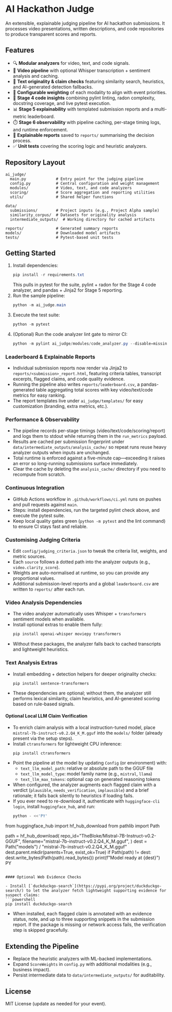 # AI Hackathon Judge

An extensible, explainable judging pipeline for AI hackathon submissions. It processes video presentations, written descriptions, and code repositories to produce transparent scores and reports.

## Features

- 🔍 **Modular analyzers** for video, text, and code signals.
- 🎥 **Video pipeline** with optional Whisper transcription + sentiment analysis and caching.
- 📝 **Text originality & claim checks** featuring similarity search, heuristics, and AI-generated detection fallbacks.
- 🧮 **Configurable weighting** of each modality to align with event priorities.
- 🧪 **Stage 4 code insights** combining pylint linting, radon complexity, docstring coverage, and live pytest execution.
- 📊 **Stage 5 explainability** with templated submission reports and a multi-metric leaderboard.
- ⏱️ **Stage 6 observability** with pipeline caching, per-stage timing logs, and runtime enforcement.
- 📝 **Explainable reports** saved to `reports/` summarising the decision process.
- ✅ **Unit tests** covering the scoring logic and heuristic analyzers.

## Repository Layout

```
ai_judge/
  main.py             # Entry point for the judging pipeline
  config.py           # Central configuration and weight management
  modules/            # Video, text, and code analyzers
  scoring/            # Score aggregation and reporting utilities
  utils/              # Shared helper functions

data/
  submissions/        # Project inputs (e.g., Project Alpha sample)
  similarity_corpus/  # Datasets for originality analysis
  intermediate_outputs/  # Working directory for cached artifacts

reports/              # Generated summary reports
models/               # Downloaded model artifacts
tests/                # Pytest-based unit tests
```

## Getting Started

1. Install dependencies:
   ```powershell
   pip install -r requirements.txt
   ```
   This pulls in pytest for the suite, pylint + radon for the Stage 4 code analyzer, and pandas + Jinja2 for Stage 5 reporting.
2. Run the sample pipeline:
   ```powershell
   python -m ai_judge.main
   ```
3. Execute the test suite:
   ```powershell
   python -m pytest
   ```
4. (Optional) Run the code analyzer lint gate to mirror CI:
   ```powershell
   python -m pylint ai_judge/modules/code_analyzer.py --disable=missing-module-docstring,missing-function-docstring,too-many-locals,too-few-public-methods
   ```

### Leaderboard & Explainable Reports

- Individual submission reports now render via Jinja2 to `reports/<submission>_report.html`, featuring criteria tables, transcript excerpts, flagged claims, and code quality evidence.
- Running the pipeline also writes `reports/leaderboard.csv`, a pandas-generated table aggregating total scores with key video/text/code metrics for easy ranking.
- The report templates live under `ai_judge/templates/` for easy customization (branding, extra metrics, etc.).

### Performance & Observability

- The pipeline records per-stage timings (video/text/code/scoring/report) and logs them to stdout while returning them in the `run_metrics` payload.
- Results are cached per submission fingerprint under `data/intermediate_outputs/analysis_cache/` so repeat runs reuse heavy analyzer outputs when inputs are unchanged.
- Total runtime is enforced against a five-minute cap—exceeding it raises an error so long-running submissions surface immediately.
- Clear the cache by deleting the `analysis_cache/` directory if you need to recompute from scratch.

### Continuous Integration

- GitHub Actions workflow in `.github/workflows/ci.yml` runs on pushes and pull requests against `main`.
- Steps: install dependencies, run the targeted pylint check above, and execute the pytest suite.
- Keep local quality gates green (`python -m pytest` and the lint command) to ensure CI stays fast and reliable.

### Customising Judging Criteria

- Edit `config/judging_criteria.json` to tweak the criteria list, weights, and metric sources.
- Each `source` follows a dotted path into the analyzer outputs (e.g., `video.clarity_score`).
- Weights are auto-normalised at runtime, so you can provide any proportional values.
- Additional submission-level reports and a global `leaderboard.csv` are written to `reports/` after each run.

### Video Analysis Dependencies

- The video analyzer automatically uses Whisper + `transformers` sentiment models when available.
- Install optional extras to enable them fully:
   ```powershell
   pip install openai-whisper moviepy transformers
   ```
- Without these packages, the analyzer falls back to cached transcripts and lightweight heuristics.

### Text Analysis Extras

- Install embedding + detection helpers for deeper originality checks:
   ```powershell
   pip install sentence-transformers
   ```
- These dependencies are optional; without them, the analyzer still performs lexical similarity, claim heuristics, and AI-generated scoring based on rule-based signals.

#### Optional Local LLM Claim Verification

- To enrich claim analysis with a local instruction-tuned model, place `mistral-7b-instruct-v0.2.Q4_K_M.gguf` into the `models/` folder (already present via the setup steps).
- Install `ctransformers` for lightweight CPU inference:
   ```powershell
   pip install ctransformers
   ```
- Point the pipeline at the model by updating `Config` (or environment) with:
   - `text_llm_model_path`: relative or absolute path to the GGUF file
   - `text_llm_model_type`: model family name (e.g., `mistral`, `llama`)
   - `text_llm_max_tokens`: optional cap on generated reasoning tokens
- When configured, the analyzer augments each flagged claim with a verdict (`plausible`, `needs_verification`, `implausible`) and a brief rationale; it falls back silently to heuristics if loading fails.
- If you ever need to re-download it, authenticate with `huggingface-cli login`, install `huggingface_hub`, and run:
   ```powershell
   python - <<'PY'
from huggingface_hub import hf_hub_download
from pathlib import Path

path = hf_hub_download(
    repo_id="TheBloke/Mistral-7B-Instruct-v0.2-GGUF",
    filename="mistral-7b-instruct-v0.2.Q4_K_M.gguf",
)
dest = Path("models") / "mistral-7b-instruct-v0.2.Q4_K_M.gguf"
dest.parent.mkdir(parents=True, exist_ok=True)
if Path(path) != dest:
    dest.write_bytes(Path(path).read_bytes())
print(f"Model ready at {dest}")
PY
   ```

#### Optional Web Evidence Checks

- Install [`duckduckgo-search`](https://pypi.org/project/duckduckgo-search/) to let the analyzer fetch lightweight supporting evidence for suspect claims:
   ```powershell
   pip install duckduckgo-search
   ```
- When installed, each flagged claim is annotated with an evidence status, note, and up to three supporting snippets in the submission report. If the package is missing or network access fails, the verification step is skipped gracefully.

## Extending the Pipeline

- Replace the heuristic analyzers with ML-backed implementations.
- Expand `ScoreWeights` in `config.py` with additional modalities (e.g., business impact).
- Persist intermediate data to `data/intermediate_outputs/` for auditability.

## License

MIT License (update as needed for your event).
